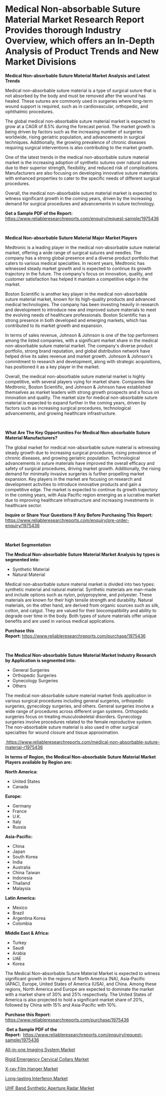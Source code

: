 <p><h1>Medical Non-absorbable Suture Material Market Research Report Provides thorough Industry Overview, which offers an In-Depth Analysis of Product Trends and New Market Divisions</h1></p><p><strong>Medical Non-absorbable Suture Material Market Analysis and Latest Trends</strong></p>
<p><p>Medical non-absorbable suture material is a type of surgical suture that is not absorbed by the body and must be removed after the wound has healed. These sutures are commonly used in surgeries where long-term wound support is required, such as in cardiovascular, orthopedic, and ophthalmic procedures.</p><p>The global medical non-absorbable suture material market is expected to grow at a CAGR of 8.5% during the forecast period. The market growth is being driven by factors such as the increasing number of surgeries worldwide, rising geriatric population, and advancements in surgical techniques. Additionally, the growing prevalence of chronic diseases requiring surgical interventions is also contributing to the market growth.</p><p>One of the latest trends in the medical non-absorbable suture material market is the increasing adoption of synthetic sutures over natural sutures due to their superior strength, flexibility, and reduced risk of complications. Manufacturers are also focusing on developing innovative suture materials with enhanced properties to cater to the specific needs of different surgical procedures.</p><p>Overall, the medical non-absorbable suture material market is expected to witness significant growth in the coming years, driven by the increasing demand for surgical procedures and advancements in suture technology.</p></p>
<p><strong>Get a Sample PDF of the Report:&nbsp;</strong> <a href="https://www.reliableresearchreports.com/enquiry/request-sample/1975436">https://www.reliableresearchreports.com/enquiry/request-sample/1975436</a></p>
<p>&nbsp;</p>
<p><strong>Medical Non-absorbable Suture Material Major Market Players</strong></p>
<p><p>Medtronic is a leading player in the medical non-absorbable suture material market, offering a wide range of surgical sutures and needles. The company has a strong global presence and a diverse product portfolio that caters to various medical specialties. In recent years, Medtronic has witnessed steady market growth and is expected to continue its growth trajectory in the future. The company's focus on innovation, quality, and customer satisfaction has helped it maintain a competitive edge in the market.</p><p>Boston Scientific is another key player in the medical non-absorbable suture material market, known for its high-quality products and advanced medical technologies. The company has been investing heavily in research and development to introduce new and improved suture materials to meet the evolving needs of healthcare professionals. Boston Scientific has a strong presence in both developed and emerging markets, which has contributed to its market growth and expansion.</p><p>In terms of sales revenue, Johnson & Johnson is one of the top performers among the listed companies, with a significant market share in the medical non-absorbable suture material market. The company's diverse product portfolio, strong brand reputation, and global distribution network have helped drive its sales revenue and market growth. Johnson & Johnson's commitment to research and development, along with strategic acquisitions, has positioned it as a key player in the market.</p><p>Overall, the medical non-absorbable suture material market is highly competitive, with several players vying for market share. Companies like Medtronic, Boston Scientific, and Johnson & Johnson have established themselves as market leaders with strong growth prospects and a focus on innovation and quality. The market size for medical non-absorbable suture material is expected to expand further in the coming years, driven by factors such as increasing surgical procedures, technological advancements, and growing healthcare infrastructure.</p></p>
<p>&nbsp;</p>
<p><strong>What Are The Key Opportunities For Medical Non-absorbable Suture Material Manufacturers?</strong></p>
<p><p>The global market for medical non-absorbable suture material is witnessing steady growth due to increasing surgical procedures, rising prevalence of chronic diseases, and growing geriatric population. Technological advancements in suture materials have improved the overall efficacy and safety of surgical procedures, driving market growth. Additionally, the rising demand for minimally invasive surgeries is further propelling market expansion. Key players in the market are focusing on research and development activities to introduce innovative products and gain a competitive edge. The market is expected to continue its growth trajectory in the coming years, with Asia Pacific region emerging as a lucrative market due to improving healthcare infrastructure and increasing investments in healthcare sector.</p></p>
<p><strong>Inquire or Share Your Questions If Any Before Purchasing This Report:</strong> <a href="https://www.reliableresearchreports.com/enquiry/pre-order-enquiry/1975436">https://www.reliableresearchreports.com/enquiry/pre-order-enquiry/1975436</a></p>
<p>&nbsp;</p>
<p><strong>Market Segmentation</strong></p>
<p><strong>The Medical Non-absorbable Suture Material Market Analysis by types is segmented into:</strong></p>
<p><ul><li>Synthetic Material</li><li>Natural Material</li></ul></p>
<p><p>Medical non-absorbable suture material market is divided into two types: synthetic material and natural material. Synthetic materials are man-made and include options such as nylon, polypropylene, and polyester. These materials are known for their high tensile strength and durability. Natural materials, on the other hand, are derived from organic sources such as silk, cotton, and catgut. They are valued for their biocompatibility and ability to degrade over time in the body. Both types of suture materials offer unique benefits and are used in various medical applications.</p></p>
<p><strong>Purchase this Report:&nbsp;</strong><a href="https://www.reliableresearchreports.com/purchase/1975436">https://www.reliableresearchreports.com/purchase/1975436</a></p>
<p>&nbsp;</p>
<p><strong>The Medical Non-absorbable Suture Material Market Industry Research by Application is segmented into:</strong></p>
<p><ul><li>General Surgeries</li><li>Orthopedic Surgeries</li><li>Gynecology Surgeries</li><li>Others</li></ul></p>
<p><p>The medical non-absorbable suture material market finds application in various surgical procedures including general surgeries, orthopedic surgeries, gynecology surgeries, and others. General surgeries involve a wide range of procedures across different organ systems. Orthopedic surgeries focus on treating musculoskeletal disorders. Gynecology surgeries involve procedures related to the female reproductive system. The non-absorbable suture material is also used in other surgical specialties for wound closure and tissue approximation.</p></p>
<p><a href="https://www.reliableresearchreports.com/medical-non-absorbable-suture-material-r1975436">&nbsp;https://www.reliableresearchreports.com/medical-non-absorbable-suture-material-r1975436</a></p>
<p><strong>In terms of Region, the Medical Non-absorbable Suture Material Market Players available by Region are:</strong></p>
<p>
    <p> <strong> North America: </strong>
        <ul>
            <li>United States</li>
            <li>Canada</li>
        </ul>
        </p> 
    <p> <strong> Europe: </strong>
        <ul>
            <li>Germany</li>
            <li>France</li>
            <li>U.K.</li>
            <li>Italy</li>
            <li>Russia</li>
        </ul>
        </p> 
    <p> <strong> Asia-Pacific: </strong>
        <ul>
            <li>China</li>
            <li>Japan</li>
            <li>South Korea</li>
            <li>India</li>
            <li>Australia</li>
            <li>China Taiwan</li>
            <li>Indonesia</li>
            <li>Thailand</li>
            <li>Malaysia</li>
        </ul>
        </p> 
    <p> <strong> Latin America: </strong>
        <ul>
            <li>Mexico</li>
            <li>Brazil</li>
            <li>Argentina Korea</li>
            <li>Colombia</li>
        </ul>
        </p> 
    <p> <strong> Middle East & Africa: </strong>
        <ul>
            <li>Turkey</li>
            <li>Saudi</li>
            <li>Arabia</li>
            <li>UAE</li>
            <li>Korea</li>
        </ul>
    </p>
    </p>
<p><p>The Medical Non-absorbable Suture Material Market is expected to witness significant growth in the regions of North America (NA), Asia-Pacific (APAC), Europe, United States of America (USA), and China. Among these regions, North America and Europe are expected to dominate the market with a market share of 30% and 25% respectively. The United States of America is also projected to hold a significant market share of 20%, followed by China with 15% and Asia-Pacific with 10%.</p></p>
<p><strong>Purchase this Report: </strong><a href="https://www.reliableresearchreports.com/purchase/1975436">https://www.reliableresearchreports.com/purchase/1975436</a></p>
<p>&nbsp;<strong>Get a Sample PDF of the Report:&nbsp;&nbsp;</strong><a href="https://www.reliableresearchreports.com/enquiry/request-sample/1975436">https://www.reliableresearchreports.com/enquiry/request-sample/1975436</a></p>
<p><strong></strong></p>
<p><p><a href="https://github.com/eeaveuhhh/Market-Research-Report-List-2/blob/main/all-in-one-imaging-system-market.md">All-in-one Imaging System Market</a></p><p><a href="https://www.linkedin.com/pulse/rigid-emergency-cervical-collars-market-key-successful-9q01e">Rigid Emergency Cervical Collars Market</a></p><p><a href="https://github.com/brentleyjimmiealvaradoz4l1rea/Market-Research-Report-List-2/blob/main/x-ray-film-hanger-market.md">X-ray Film Hanger Market</a></p><p><a href="https://issuu.com/reportprime-2/docs/long-lasting-interferon-market-size-2030.pptx">Long-lasting Interferon Market</a></p><p><a href="https://www.linkedin.com/pulse/uhf-band-synthetic-aperture-radarnbspmarket-focuses-market-0ge3e">UHF Band Synthetic Aperture Radar Market</a></p></p>